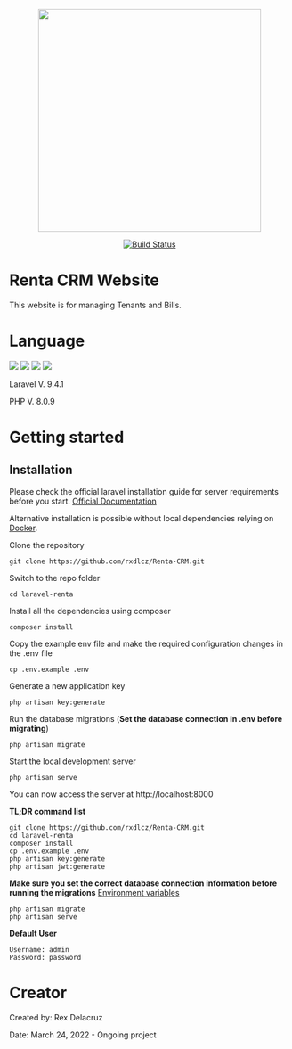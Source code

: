 <p align="center"><a href="https://laravel.com" target="_blank"><img src="https://raw.githubusercontent.com/laravel/art/master/logo-lockup/5%20SVG/2%20CMYK/1%20Full%20Color/laravel-logolockup-cmyk-red.svg" width="400"></a></p>

<p align="center">
<a href="#"><img src="https://img.shields.io/badge/Under-Development-red" alt="Build Status"></a>
</p>

# Renta CRM Website
 This website is for managing Tenants and Bills.
 
# Language

 ![](https://img.shields.io/badge/PHP-777BB4?style=for-the-badge&logo=php&logoColor=white)
 ![](https://img.shields.io/badge/Laravel-FF2D20?style=for-the-badge&logo=laravel&logoColor=white)
 ![](https://img.shields.io/badge/Bootstrap-563D7C?style=for-the-badge&logo=bootstrap&logoColor=white)
 ![](https://img.shields.io/badge/jQuery-0769AD?style=for-the-badge&logo=jquery&logoColor=white) 
 
 Laravel V. 9.4.1
 
 PHP V. 8.0.9
 
 # Getting started

## Installation

Please check the official laravel installation guide for server requirements before you start. [Official Documentation](https://laravel.com/docs/5.4/installation#installation)

Alternative installation is possible without local dependencies relying on [Docker](#docker). 

Clone the repository

    git clone https://github.com/rxdlcz/Renta-CRM.git
    
Switch to the repo folder

    cd laravel-renta

Install all the dependencies using composer

    composer install

Copy the example env file and make the required configuration changes in the .env file

    cp .env.example .env

Generate a new application key

    php artisan key:generate

Run the database migrations (**Set the database connection in .env before migrating**)

    php artisan migrate

Start the local development server

    php artisan serve

You can now access the server at http://localhost:8000

**TL;DR command list**

    git clone https://github.com/rxdlcz/Renta-CRM.git
    cd laravel-renta
    composer install
    cp .env.example .env
    php artisan key:generate
    php artisan jwt:generate 
    
**Make sure you set the correct database connection information before running the migrations** [Environment variables](#environment-variables)

    php artisan migrate
    php artisan serve


**Default User**

    Username: admin
    Password: password
    
# Creator
 Created by: Rex Delacruz
 
 Date: March 24, 2022 - Ongoing project
